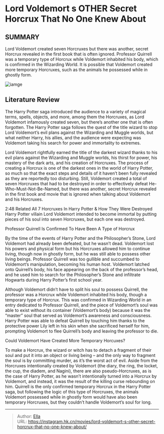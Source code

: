 # Lord Voldemort s OTHER Secret Horcrux That No One Knew About


## SUMMARY 



  Lord Voldemort created seven Horcruxes but there was another, secret Horcrux revealed in the first book that is often ignored.   Professor Quirrell was a temporary type of Horcrux while Voldemort inhabited his body, which is confirmed in the Wizarding World.   It is possible that Voldemort created more temporary Horcruxes, such as the animals he possessed while in ghostly form.  

![iamge](https://static1.srcdn.com/wordpress/wp-content/uploads/2023/12/harry-potter-looking-scared-next-to-lord-voldemort-smiling.jpeg)

## Literature Review



The Harry Potter saga introduced the audience to a variety of magical terms, spells, objects, and more, among them the Horcruxes, as Lord Voldemort infamously created seven, but there’s another one that is often forgotten. The Harry Potter saga follows the quest of the title wizard to stop Lord Voldemort’s evil plans against the Wizarding and Muggle worlds, but what neither Harry, his allies, and the audience were expecting was Voldemort taking his search for power and immortality to extremes.




Lord Voldemort rightfully earned the title of the darkest wizard thanks to his evil plans against the Wizarding and Muggle worlds, his thirst for power, his mastery of the dark arts, and his creation of Horcruxes. The process of creating a Horcrux is one of the darkest ones in the world of Harry Potter, so much so that the exact steps and details of it haven’t been fully revealed as they are reportedly too disturbing. Still, Voldemort created a total of seven Horcruxes that had to be destroyed in order to effectively defeat He-Who-Must-Not-Be-Named, but there was another, secret Horcrux revealed in the first book and movie that is ignored when talking about Voldemort and his Horcruxes.

  2:48                   Related   All 7 Horcruxes In Harry Potter &amp; How They Were Destroyed   Harry Potter villain Lord Voldemort intended to become immortal by putting pieces of his soul into seven Horcruxes, but each one was destroyed.     


 Professor Quirrell Is Confirmed To Have Been A Type of Horcrux 
          




By the time of the events of Harry Potter and the Philosopher’s Stone, Lord Voldemort had already been defeated, but he wasn’t dead. Voldemort lost his powers and physical form but his Horcruxes allowed him to continue living, though now in ghostly form, but he was still able to possess other living beings. Professor Quirrell was too gullible and succumbed to Voldemort’s manipulation, becoming his human host. Voldemort latched onto Quirrell’s body, his face appearing on the back of the professor’s head, and he used him to search for the Philosopher’s Stone and infiltrate Hogwarts during Harry Potter’s first school year.

Although Voldemort didn’t have to split his soul to possess Quirrell, the professor was a Horcrux while Voldemort inhabited his body, though a temporary type of Horcrux. This was confirmed in Wizarding World in an entry dedicated to Professor Quirrell, and the piece of Voldemort’s soul was able to exist without its container (Voldemort’s body) because it was the “master” soul that served as Voldemort’s awareness and consciousness. Harry Potter was able to defeat Quirrell by touching him thanks to the protective power Lily left in his skin when she sacrificed herself for him, prompting Voldemort to flee Quirrell’s body and leaving the professor to die.






 Could Voldemort Have Created More Temporary Horcuxes? 
          

To make a Horcrux, the wizard or witch has to detach a fragment of their soul and put it into an object or living being – and the only way to fragment the soul is by committing murder, as it’s the worst act of evil. Aside from the Horcruxes intentionally created by Voldemort (the diary, the ring, the locket, the cup, the diadem, and Nagini), there are also pseudo-Horcruxes, as is the case of Harry Potter, as he wasn’t intentionally turned into a Horcrux by Voldemort, and instead, it was the result of the killing curse rebounding on him. Quirrell is the only confirmed temporary Horcrux in the Harry Potter saga, but following the logic of this type of Horcruxes, the animals Voldemort possessed while in ghostly form would have also been temporary Horcruxes, but they couldn’t handle Voldemort’s soul for long.






---

> Author: [Ella](https://instagram.hk.cn/)  
> URL: https://instagram.hk.cn/movies/lord-voldemort-s-other-secret-horcrux-that-no-one-knew-about/  

